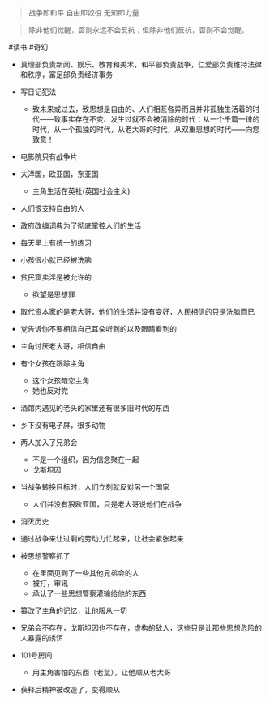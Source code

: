 > 战争即和平
> 自由即奴役
> 无知即力量

> 除非他们觉醒，否则永远不会反抗；但除非他们反抗，否则不会觉醒。

#读书 #奇幻 
- 真理部负责新闻、娱乐、教育和美术，和平部负责战争，仁爱部负责维持法律和秩序，富足部负责经济事务
- 写日记犯法
	- 致未来或过去，致思想是自由的、人们相互各异而且并非孤独生活着的时代——致事实存在不变、发生过就不会被清除的时代：从一个千篇一律的时代，从一个孤独的时代，从老大哥的时代，从双重思想的时代——向您致意！
- 电影院只有战争片
- 大洋国，欧亚国，东亚国
	- 主角生活在英社(英国社会主义)
- 人们恨支持自由的人
- 政府改编词典为了彻底掌控人们的生活
- 每天早上有统一的练习
- 小孩很小就已经被洗脑
- 贫民窟卖淫是被允许的
	- 欲望是思想罪
- 取代资本家的是老大哥，他们的生活并没有变好，人民相信的只是洗脑而已
- 党告诉你不要相信自己耳朵听到的以及眼睛看到的


- 主角讨厌老大哥，相信自由
- 有个女孩在跟踪主角
	- 这个女孩暗恋主角
	- 她也反对党
- 酒馆内遇见的老头的家里还有很多旧时代的东西
- 乡下没有电子屏，很多动物
- 两人加入了兄弟会
	- 不是一个组织，因为信念聚在一起
	- 戈斯坦因
- 当战争转换目标时，人们立刻就反对另一个国家
	- 人们并没有狠欧亚国，只是老大哥说他们在战争
- 消灭历史
- 通过战争来让过剩的劳动力忙起来，让社会紧张起来
- 被思想警察抓了
	- 在里面见到了一些其他兄弟会的人
	- 被打，审讯
	- 承认了一些思想警察灌输给他的东西
- 纂改了主角的记忆，让他服从一切
- 兄弟会不存在，戈斯坦因也不存在，虚构的敌人，这些只是让那些思想危险的人暴露的诱饵
- 101号房间
	- 用主角害怕的东西（老鼠），让他顺从老大哥
- 获释后精神被改造了，变得顺从